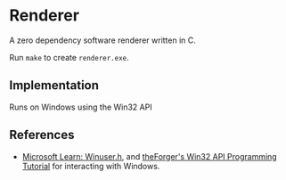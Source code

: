 # Renderer

A zero dependency software renderer written in C.

Run `make` to create `renderer.exe`.

## Implementation

Runs on Windows using the Win32 API

## References

+ [Microsoft Learn: Winuser.h](https://learn.microsoft.com/en-us/windows/win32/api/winuser/), and [theForger's Win32 API Programming Tutorial](http://www.winprog.org/tutorial/simple_window.html)  for interacting with Windows.